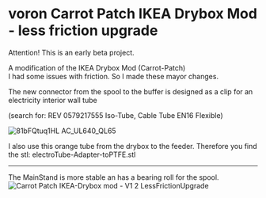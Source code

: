 # voron Carrot Patch IKEA Drybox Mod - less friction upgrade

Attention! This is an early beta project. <br>

A modification of the IKEA Drybox Mod (Carrot-Patch) <br>
I had some issues with friction. So I made these mayor changes.<br>

The new connector from the spool to the buffer is designed as a clip for an electricity interior wall tube </p>(search for: REV 0579217555 Iso-Tube, Cable Tube EN16 Flexible)<br>

![81bFQtuq1HL _AC_UL640_QL65_](https://user-images.githubusercontent.com/113828518/208553323-fff763d0-1bb4-49b8-9369-66e029e380ab.jpg)

I also use this orange tube from the drybox to the feeder. Therefore you find the stl: electroTube-Adapter-toPTFE.stl<br><hr>
The MainStand is more stable an has a bearing roll for the spool.
![Carrot Patch IKEA-Drybox mod - V1 2 LessFrictionUpgrade](https://user-images.githubusercontent.com/113828518/208548152-d0b49000-b78b-4efe-889b-2b3845f8ecb9.png)
